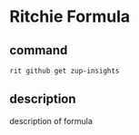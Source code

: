 # Ritchie Formula

## command

```bash
rit github get zup-insights
```

## description

description of formula
